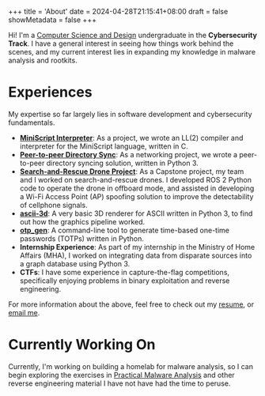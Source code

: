 +++
title = 'About'
date = 2024-04-28T21:15:41+08:00
draft = false
showMetadata = false
+++

Hi! I'm a [Computer Science and Design](https://istd.sutd.edu.sg/education/undergraduate/curriculum-overview/) undergraduate in the **Cybersecurity Track**. I have a general interest in seeing how things work behind the scenes, and my current interest lies in expanding my knowledge in malware analysis and rootkits.

# Experiences
My expertise so far largely lies in software development and cybersecurity fundamentals.
- **[MiniScript Interpreter](https://github.com/Rye123/miniscript)**: As a project, we wrote an LL(2) compiler and interpreter for the MiniScript language, written in C.
- **[Peer-to-peer Directory Sync](https://github.com/Rye123/50012-networks-project)**: As a networking project, we wrote a peer-to-peer directory syncing solution, written in Python 3.
- **[Search-and-Rescue Drone Project](https://github.com/masnrd/drone_ws)**:  As a Capstone project, my team and I worked on search-and-rescue drones. I developed ROS 2 Python code to operate the drone in offboard mode, and assisted in developing a Wi-Fi Access Point (AP) spoofing solution to improve the detectability of cellphone signals.
- **[ascii-3d](https://github.com/Rye123/ascii-3d)**: A very basic 3D renderer for ASCII written in Python 3, to find out how the graphics pipeline worked.
- **[otp_gen](https://github.com/Rye123/otp_gen)**: A command-line tool to generate time-based one-time passwords (TOTPs) written in Python.
- **Internship Experience**: As part of my internship in the Ministry of Home Affairs (MHA), I worked on integrating data from disparate sources into a graph database using Python 3.
- **CTFs**: I have some experience in capture-the-flag competitions, specifically enjoying problems in binary exploitation and reverse engineering.

For more information about the above, feel free to check out my [resume](https://registry.jsonresume.org/Rye123?theme=stackoverflow), or [email me](mailto:ryantoh99@gmail.com).

# Currently Working On
Currently, I'm working on building a homelab for malware analysis, so I can begin exploring the exercises in [Practical Malware Analysis](https://www.amazon.com/Practical-Malware-Analysis-Hands-Dissecting/dp/1593272901) and other reverse engineering material I have not have had the time to peruse.